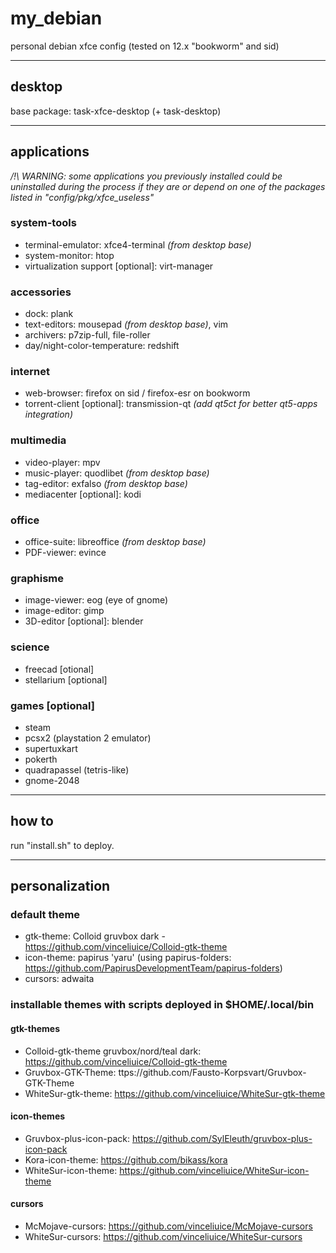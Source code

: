 # my\_debian

personal debian xfce config (tested on 12.x "bookworm" and sid)

---------

## desktop

base package: task-xfce-desktop (+ task-desktop)

---------

## applications

*/!\ WARNING: some applications you previously installed could be uninstalled during the process if they are or depend on one of the packages listed in "config/pkg/xfce\_useless"*

### system-tools

- terminal-emulator: xfce4-terminal *(from desktop base)*
- system-monitor: htop
- virtualization support [optional]: virt-manager

### accessories

- dock: plank
- text-editors: mousepad *(from desktop base)*, vim
- archivers: p7zip-full, file-roller
- day/night-color-temperature: redshift

### internet

- web-browser: firefox on sid / firefox-esr on bookworm
- torrent-client [optional]: transmission-qt *(add qt5ct for better qt5-apps integration)*

### multimedia

- video-player: mpv
- music-player: quodlibet *(from desktop base)*
- tag-editor: exfalso *(from desktop base)*
- mediacenter [optional]: kodi

### office

- office-suite: libreoffice *(from desktop base)*
- PDF-viewer: evince

### graphisme

- image-viewer: eog (eye of gnome)
- image-editor: gimp
- 3D-editor [optional]: blender

### science

- freecad [otional]
- stellarium [optional]

### games [optional]

- steam
- pcsx2 (playstation 2 emulator)
- supertuxkart
- pokerth
- quadrapassel (tetris-like)
- gnome-2048

---------

## how to

run "install.sh" to deploy.

---------

## personalization

### default theme

- gtk-theme: Colloid gruvbox dark - https://github.com/vinceliuice/Colloid-gtk-theme
- icon-theme: papirus 'yaru' (using papirus-folders: https://github.com/PapirusDevelopmentTeam/papirus-folders)
- cursors: adwaita

### installable themes with scripts deployed in $HOME/.local/bin

#### gtk-themes

- Colloid-gtk-theme gruvbox/nord/teal dark: https://github.com/vinceliuice/Colloid-gtk-theme
- Gruvbox-GTK-Theme: ttps://github.com/Fausto-Korpsvart/Gruvbox-GTK-Theme
- WhiteSur-gtk-theme: https://github.com/vinceliuice/WhiteSur-gtk-theme

#### icon-themes

- Gruvbox-plus-icon-pack: https://github.com/SylEleuth/gruvbox-plus-icon-pack
- Kora-icon-theme: https://github.com/bikass/kora
- WhiteSur-icon-theme: https://github.com/vinceliuice/WhiteSur-icon-theme

#### cursors

- McMojave-cursors: https://github.com/vinceliuice/McMojave-cursors
- WhiteSur-cursors: https://github.com/vinceliuice/WhiteSur-cursors
